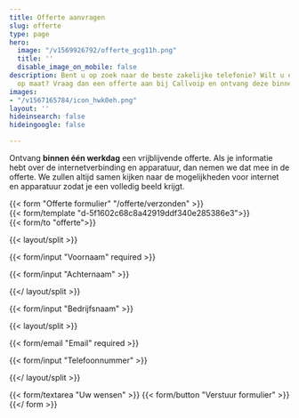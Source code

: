 ```yaml
---
title: Offerte aanvragen
slug: offerte
type: page
hero:
  image: "/v1569926792/offerte_gcg11h.png"
  title: ''
  disable_image_on_mobile: false
description: Bent u op zoek naar de beste zakelijke telefonie? Wilt u een offerte
  op maat? Vraag dan een offerte aan bij Callvoip en ontvang deze binnen 1 dag.
images:
- "/v1567165784/icon_hwk0eh.png"
layout: ''
hideinsearch: false
hideingoogle: false

---
```

Ontvang **binnen één werkdag** een vrijblijvende offerte. Als je informatie hebt over de internetverbinding en apparatuur, dan nemen we dat mee in de offerte. We zullen altijd samen kijken naar de mogelijkheden voor internet en apparatuur zodat je een volledig beeld krijgt.

{{< form "Offerte formulier" "/offerte/verzonden" >}}  
{{< form/template "d-5f1602c68c8a42919ddf340e285386e3">}}  
{{< form/to "offerte">}}

{{< layout/split >}}

{{< form/input "Voornaam" required >}}

{{< form/input "Achternaam" >}}

{{</ layout/split >}}

{{< form/input "Bedrijfsnaam" >}}

{{< layout/split >}}

{{< form/email "Email" required >}}

{{< form/input "Telefoonnummer" >}}

{{</ layout/split >}}

{{< form/textarea "Uw wensen" >}} {{< form/button "Verstuur formulier" >}}{{</ form >}}